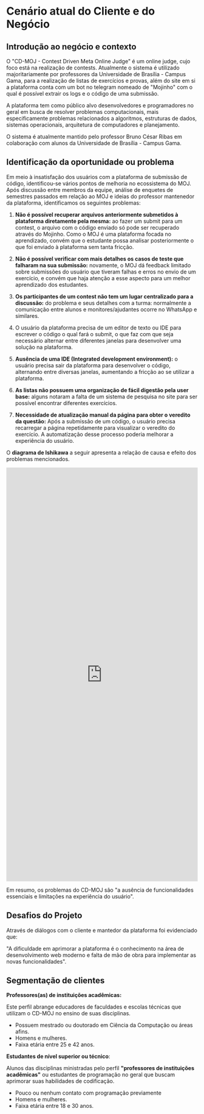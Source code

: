 # Cenário atual do Cliente e do Negócio

## Introdução ao negócio e contexto

O "CD-MOJ - Contest Driven Meta Online Judge" é um online judge, cujo foco está na realização de contests. Atualmente o sistema é utilizado majoritariamente por professores da Universidade de Brasília - Campus Gama, para a realização de listas de exercícios e provas, além do site em si a plataforma conta com um bot no telegram nomeado de "Mojinho" com o qual é possível extrair os logs e o código de uma submissão.

A plataforma tem como público alvo desenvolvedores e programadores no geral em busca de resolver problemas computacionais, mais especificamente problemas relacionados a algoritmos, estruturas de dados, sistemas operacionais, arquitetura de computadores e planejamento.

O sistema é atualmente mantido pelo professor Bruno César Ribas em colaboração com alunos da Universidade de Brasília - Campus Gama.

## Identificação da oportunidade ou problema

Em meio à insatisfação dos usuários com a plataforma de submissão de código, identificou-se vários pontos de melhoria no ecossistema do MOJ. Após discussão entre membros da equipe, análise de enquetes de semestres passados em relação ao MOJ e ideias do professor mantenedor da plataforma, identificamos os seguintes problemas:

1. **Não é possível recuperar arquivos anteriormente submetidos à plataforma diretamente pela mesma:** ao fazer um submit para um contest, o arquivo com o código enviado só pode ser recuperado através do Mojinho. Como o MOJ é uma plataforma focada no aprendizado, convém que o estudante possa analisar posteriormente o que foi enviado à plataforma sem tanta fricção.

1. **Não é possível verificar com mais detalhes os casos de teste que falharam na sua submissão:** novamente, o MOJ dá feedback limitado sobre submissões do usuário que tiveram falhas e erros no envio de um exercício, e convém que haja atenção a esse aspecto para um melhor aprendizado dos estudantes.

1. **Os participantes de um contest não tem um lugar centralizado para a discussão:** do problema e seus detalhes com a turma: normalmente a comunicação entre alunos e monitores/ajudantes ocorre no WhatsApp e similares.

1. O usuário da plataforma precisa de um editor de texto ou IDE para escrever o código o qual fará o submit, o que faz com que seja necessário alternar entre diferentes janelas para desenvolver uma solução na plataforma.

1. **Ausência de uma IDE (Integrated development environment):** o usuário precisa sair da plataforma para desenvolver o código, alternando entre diversas janelas, aumentando a fricção ao se utilizar a plataforma.

1. **As listas não possuem uma organização de fácil digestão pela user base:** alguns notaram a falta de um sistema de pesquisa no site para ser possível encontrar diferentes exercícios.

1. **Necessidade de atualização manual da página para obter o veredito da questão:** Após a submissão de um código, o usuário precisa recarregar a página repetidamente para visualizar o veredito do exercício. A automatização desse processo poderia melhorar a experiência do usuário.

O **diagrama de Ishikawa** a seguir apresenta a relação de causa e efeito dos problemas mencionados.

<iframe frameborder="0" style="width:100%;height:1087px;" src="https://viewer.diagrams.net/?tags=%7B%7D&lightbox=1&highlight=0000ff&edit=_blank&layers=1&nav=1&title=Ishikawa.drawio#Uhttps%3A%2F%2Fdrive.google.com%2Fuc%3Fid%3D1VoB8x6kYtdlWgaWsdw_P5z6ERA_5mkL_%26export%3Ddownload"></iframe>

Em resumo, os problemas do CD-MOJ são "a ausência de funcionalidades essenciais e limitações na experiência do usuário".

## Desafios do Projeto

Através de diálogos com o cliente e mantedor da plataforma foi evidenciado que:

"A dificuldade em aprimorar a plataforma é o conhecimento na área de desenvolvimento web moderno e falta de mão de obra para implementar as novas funcionalidades".

## Segmentação de clientes

**Professores(as) de instituições acadêmicas:**

Este perfil abrange educadores de faculdades e escolas técnicas que utilizam o CD-MOJ no ensino de suas disciplinas.

- Possuem mestrado ou doutorado em Ciência da Computação ou áreas afins.
- Homens e mulheres.
- Faixa etária entre 25 e 42 anos.

**Estudantes de nível superior ou técnico**:

Alunos das disciplinas ministradas pelo perfil **"professores de instituições acadêmicas"** ou estudantes de programação no geral que buscam aprimorar suas habilidades de codificação.

- Pouco ou nenhum contato com programação previamente
- Homens e mulheres.
- Faixa etária entre 18 e 30 anos.
